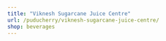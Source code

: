 ```yaml
---
title: "Viknesh Sugarcane Juice Centre"
url: /puducherry/viknesh-sugarcane-juice-centre/
shop: beverages
---
```

